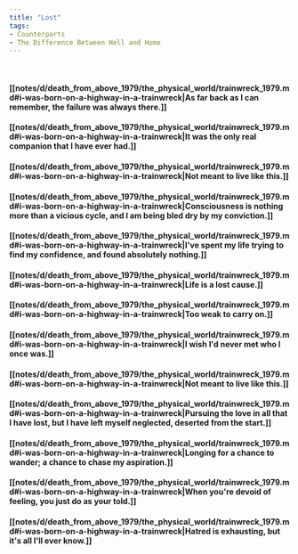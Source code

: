 ```yaml
---
title: "Lost"
tags:
- Counterparts
- The Difference Between Hell and Home
---
```

&nbsp;
#### [[notes/d/death_from_above_1979/the_physical_world/trainwreck_1979.md#i-was-born-on-a-highway-in-a-trainwreck|As far back as I can remember, the failure was always there.]]
#### [[notes/d/death_from_above_1979/the_physical_world/trainwreck_1979.md#i-was-born-on-a-highway-in-a-trainwreck|It was the only real companion that I have ever had.]]
#### [[notes/d/death_from_above_1979/the_physical_world/trainwreck_1979.md#i-was-born-on-a-highway-in-a-trainwreck|Not meant to live like this.]]
#### [[notes/d/death_from_above_1979/the_physical_world/trainwreck_1979.md#i-was-born-on-a-highway-in-a-trainwreck|Consciousness is nothing more than a vicious cycle, and I am being bled dry by my conviction.]]
#### [[notes/d/death_from_above_1979/the_physical_world/trainwreck_1979.md#i-was-born-on-a-highway-in-a-trainwreck|I've spent my life trying to find my confidence, and found absolutely nothing.]]
#### [[notes/d/death_from_above_1979/the_physical_world/trainwreck_1979.md#i-was-born-on-a-highway-in-a-trainwreck|Life is a lost cause.]]
#### [[notes/d/death_from_above_1979/the_physical_world/trainwreck_1979.md#i-was-born-on-a-highway-in-a-trainwreck|Too weak to carry on.]]
#### [[notes/d/death_from_above_1979/the_physical_world/trainwreck_1979.md#i-was-born-on-a-highway-in-a-trainwreck|I wish I'd never met who I once was.]]
#### [[notes/d/death_from_above_1979/the_physical_world/trainwreck_1979.md#i-was-born-on-a-highway-in-a-trainwreck|Not meant to live like this.]]
#### [[notes/d/death_from_above_1979/the_physical_world/trainwreck_1979.md#i-was-born-on-a-highway-in-a-trainwreck|Pursuing the love in all that I have lost, but I have left myself neglected, deserted from the start.]]
#### [[notes/d/death_from_above_1979/the_physical_world/trainwreck_1979.md#i-was-born-on-a-highway-in-a-trainwreck|Longing for a chance to wander; a chance to chase my aspiration.]]
#### [[notes/d/death_from_above_1979/the_physical_world/trainwreck_1979.md#i-was-born-on-a-highway-in-a-trainwreck|When you're devoid of feeling, you just do as your told.]]
#### [[notes/d/death_from_above_1979/the_physical_world/trainwreck_1979.md#i-was-born-on-a-highway-in-a-trainwreck|Hatred is exhausting, but it's all I'll ever know.]]
